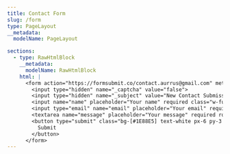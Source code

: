 ```yaml
---
title: Contact Form
slug: /form
type: PageLayout
__metadata:
  modelName: PageLayout

sections:
  - type: RawHtmlBlock
    __metadata:
      modelName: RawHtmlBlock
    html: |
      <form action="https://formsubmit.co/contact.aurrus@gmail.com" method="POST" class="space-y-4 max-w-xl mx-auto mt-8">
        <input type="hidden" name="_captcha" value="false">
        <input type="hidden" name="_subject" value="New Contact Submission from Aurrus Website">
        <input name="name" placeholder="Your name" required class="w-full p-3 rounded-xl border border-gray-300">
        <input type="email" name="email" placeholder="Your email" required class="w-full p-3 rounded-xl border border-gray-300">
        <textarea name="message" placeholder="Your message" required rows="5" class="w-full p-3 rounded-xl border border-gray-300"></textarea>
        <button type="submit" class="bg-[#1E88E5] text-white px-6 py-3 rounded-xl hover:bg-[#1565C0] transition duration-300">
          Submit
        </button>
      </form>
---
```

